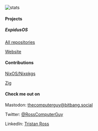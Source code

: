 ![stats](https://github-readme-stats.vercel.app/api?username=RossComputerGuy&theme=tokyonight)

#### Projects

##### ExpidusOS

[All repositories](https://github.com/ExpidusOS)

[Website](https://expidusos.com)

#### Contributions

[NixOS/Nixpkgs](https://github.com/NixOS/nixpkgs/issues?q=author%3ARossComputerGuy)

[Zig](https://github.com/ziglang/zig/issues?q=author%3ARossComputerGuy)

#### Check me out on

Mastodon: [thecomputerguy@bitbang.social](https://bitbang.social/@thecomputerguy)

Twitter: [@RossComputerGuy](https://twitter.com/RossComputerGuy)

LinkedIn: [Tristan Ross](https://www.linkedin.com/in/tristan-ross-5408141aa/)
